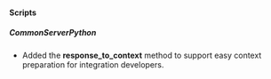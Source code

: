 #### Scripts
##### CommonServerPython
- Added the **response_to_context** method to support easy context preparation for integration developers.
